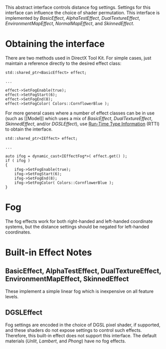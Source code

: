 This abstract interface controls distance fog settings. Settings for this interface can influence the choice of shader permutation. This interface is implemented by _BasicEffect_, _AlphaTestEffect_, _DualTextureEffect_, _EnvironmentMapEffect_, _NormalMapEffect_, and _SkinnedEffect_.

# Obtaining the interface

There are two methods used in DirectX Tool Kit. For simple cases, just maintain a reference directly to the desired effect class:

    std::shared_ptr<BasicEffect> effect;

    ...

    effect->SetFogEnable(true);
    effect->SetFogStart(6);
    effect->SetFogEnd(8);
    effect->SetFogColor( Colors::CornflowerBlue );

For more general cases where a number of effect classes can be in use (such as [[Model]] which uses a mix of _BasicEffect_, _DualTextureEffect_, _SkinnedEffect_, and/or _DGSLEffect_), use [Run-Time Type Information](https://en.wikipedia.org/wiki/Run-time_type_information) (RTTI) to obtain the interface.

    std::shared_ptr<IEffect> effect;

    ...

    auto ifog = dynamic_cast<IEffectFog*>( effect.get() );
    if ( ifog )
    {
        ifog->SetFogEnable(true);
        ifog->SetFogStart(6);
        ifog->SetFogEnd(8);
        ifog->SetFogColor( Colors::CornflowerBlue );
    }

# Fog
The fog effects work for both right-handed and left-handed coordinate systems, but the distance settings should be negated for left-handed coordinates.

# Built-in Effect Notes

## BasicEffect, AlphaTestEffect, DualTextureEffect, EnvironmentMapEffect, SkinnedEffect
These implement a simple linear fog which is inexpensive on all feature levels.

## DGSLEffect
Fog settings are encoded in the choice of DGSL pixel shader, if supported, and these shaders do not expose settings to control such effects. Therefore, this built-in effect does not support this interface. The default materials (_Unlit_, _Lambert_, and _Phong_) have no fog effects.

